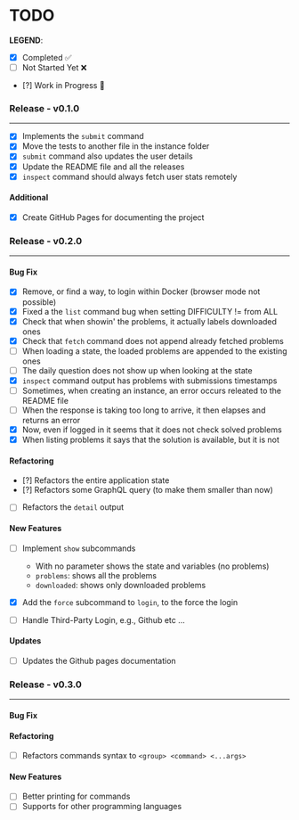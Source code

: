# TODO

**LEGEND**:

- [x] Completed ✅
- [ ] Not Started Yet ❌
- [?] Work in Progress 👷

### Release - v0.1.0
---

- [x] Implements the `submit` command
- [x] Move the tests to another file in the instance folder
- [x] `submit` command also updates the user details
- [x] Update the README file and all the releases
- [x] `inspect` command should always fetch user stats remotely

#### Additional

- [x] Create GitHub Pages for documenting the project

### Release - v0.2.0
---

#### Bug Fix

- [x] Remove, or find a way, to login within Docker (browser mode not possible)
- [x] Fixed a the `list` command bug when setting DIFFICULTY != from ALL
- [x] Check that when showin' the problems, it actually labels downloaded ones
- [x] Check that `fetch` command does not append already fetched problems
- [ ] When loading a state, the loaded problems are appended to the existing ones
- [ ] The daily question does not show up when looking at the state
- [x] `inspect` command output has problems with submissions timestamps
- [ ] Sometimes, when creating an instance, an error occurs releated to the README file
- [ ] When the response is taking too long to arrive, it then elapses and returns an error
- [x] Now, even if logged in it seems that it does not check solved problems
- [x] When listing problems it says that the solution is available, but it is not

#### Refactoring

- [?] Refactors the entire application state
- [?] Refactors some GraphQL query (to make them smaller than now)
- [ ] Refactors the `detail` output

#### New Features

- [ ] Implement `show` subcommands

  + With no parameter shows the state and variables (no problems)
  + `problems`: shows all the problems
  + `downloaded`: shows only downloaded problems

- [x] Add the `force` subcommand to `login`, to the force the login
- [ ] Handle Third-Party Login, e.g., Github etc ...

#### Updates

- [ ] Updates the Github pages documentation

### Release - v0.3.0
---

#### Bug Fix

#### Refactoring

- [ ] Refactors commands syntax to `<group> <command> <...args>`

#### New Features

- [ ] Better printing for commands
- [ ] Supports for other programming languages